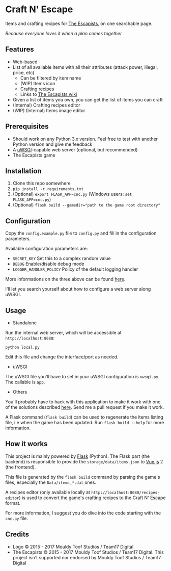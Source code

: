 # Craft N' Escape

Items and crafting recipes for [The Escapists](http://escapistgame.com/), on one searchable page.

_Because everyone loves it when a plan comes together_

## Features

  - Web-based
  - List of all available items with all their attributes (attack power, illegal, price, etc)
    - Can be filtered by item name
    - (WIP) Items icon
    - Crafting recipes
    - Links to [The Escapists wiki](http://theescapists.gamepedia.com/)
  - Given a list of items you own, you can get the list of items you can craft
  - (Internal) Crafting recipes editor
  - (WIP) (Internal) Items image editor

## Prerequisites

  - Should work on any Python 3.x version. Feel free to test with another Python version and give me feedback
  - A [uWSGI](https://uwsgi-docs.readthedocs.io/en/latest/)-capable web server (optional, but recommended)
  - The Escapists game

## Installation

  1. Clone this repo somewhere
  2. `pip install -r requirements.txt`
  3. (Optional) `export FLASK_APP=cnc.py` (Windows users: `set FLASK_APP=cnc.py`)
  4. (Optional) `flask build --gamedir="path to the game root directory"`

## Configuration

Copy the `config.example.py` file to `config.py` and fill in the configuration parameters.

Available configuration parameters are:

  - `SECRET_KEY` Set this to a complex random value
  - `DEBUG` Enable/disable debug mode
  - `LOGGER_HANDLER_POLICY` Policy of the default logging handler

More informations on the three above can be found [here](http://flask.pocoo.org/docs/0.12/config/#builtin-configuration-values).

I'll let you search yourself about how to configure a web server along uWSGI.

## Usage

  - Standalone

Run the internal web server, which will be accessible at `http://localhost:8080`:

```
python local.py
```

Edit this file and change the interface/port as needed.

  - uWSGI

The uWSGI file you'll have to set in your uWSGI configuration is `uwsgi.py`. The callable is `app`.

  - Others

You'll probably have to hack with this application to make it work with one of the solutions described
[here](http://flask.pocoo.org/docs/0.12/deploying/). Send me a pull request if you make it work.

A Flask command (`flask build`) can be used to regenerate the items listing file, i.e when the game has been
updated. Run `flask build --help` for more information.

## How it works

This project is mainly powered by [Flask](http://flask.pocoo.org/) (Python). The Flask part (the backend)
is responsible to provide the `storage/data/items.json` to [Vue.js](http://vuejs.org/) 2 (the frontend).

This file is generated by the `flask build` command by parsing the game's files, especially the
`Data/items_*.dat` ones.

A recipes editor (only available locally at `http://localhost:8080/recipes-editor`) is used to convert the game's crafting
recipes to the Craft N' Escape format.

For more information, I suggest you do dive into the code starting with the `cnc.py` file.

## Credits

  - Logo © 2015 - 2017 Mouldy Toof Studios / Team17 Digital
  - The Escapists © 2015 - 2017 Mouldy Toof Studios / Team17 Digital. This project isn't supported nor endorsed by Mouldy Toof Studios / Team17 Digital